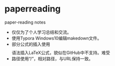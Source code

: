 # paperreading
paper-reading notes

+ 仅仅为了个人学习总结和交流。
+ 使用Typora Windows10编辑makedown文件。
+ 部分公式的插入使用$$ $$语法插入LaTeX公式，貌似在GitHub中不支持。难受
+ 路径使用“/”，相对路径，与URL保持一致。